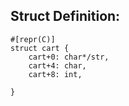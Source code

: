 
## Struct Definition:
```
#[repr(C)]
struct cart {
	cart+0: char*/str,
	cart+4: char,
	cart+8: int,
	
}
```